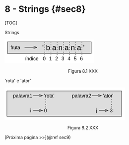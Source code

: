 # 8 - Strings {#sec8}

[TOC]

Strings

![Figura 8.1](figures/fig8_1.png)

<center>Figura 8.1 XXX</center>

'rota' e 'ator'

![Figura 8.2](figures/fig8_2.png)

<center>Figura 8.2 XXX</center>

[Próxima página >>](@ref sec9)
